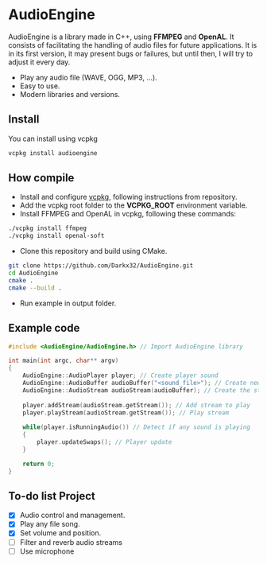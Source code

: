 # AudioEngine
AudioEngine is a library made in C++, using **FFMPEG** and **OpenAL**. It consists of facilitating the handling of audio files for future applications.
It is in its first version, it may present bugs or failures, but until then, I will try to adjust it every day.
* Play any audio file (WAVE, OGG, MP3, ...).
* Easy to use.
* Modern libraries and versions.

## Install
You can install using vcpkg
```bash
vcpkg install audioengine
```

## How compile
* Install and configure [vcpkg](https://github.com/microsoft/vcpkg), following instructions from repository.
* Add the vcpkg root folder to the **VCPKG_ROOT** environment variable.
* Install FFMPEG and OpenAL in vcpkg, following these commands:
```bash
./vcpkg install ffmpeg
./vcpkg install openal-soft
```
* Clone this repository and build using CMake.
```bash
git clone https://github.com/Darkx32/AudioEngine.git
cd AudioEngine
cmake .
cmake --build .
```
* Run example in output folder.

## Example code
```c++
#include <AudioEngine/AudioEngine.h> // Import AudioEngine library

int main(int argc, char** argv)
{
    AudioEngine::AudioPlayer player; // Create player sound
    AudioEngine::AudioBuffer audioBuffer("<sound_file>"); // Create new audio buffer from file
    AudioEngine::AudioStream audioStream(audioBuffer); // Create the stream from audio buffer
    
    player.addStream(audioStream.getStream()); // Add stream to play
    player.playStream(audioStream.getStream()); // Play stream
    
    while(player.isRunningAudio()) // Detect if any sound is playing
    {
        player.updateSwaps(); // Player update
    }

    return 0;
}
```

## To-do list Project

- [X] Audio control and management.
- [X] Play any file song.
- [X] Set volume and position.
- [ ] Filter and reverb audio streams
- [ ] Use microphone
